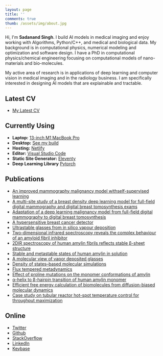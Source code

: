 ```yaml
---
layout: page
title: ''
comments: true
thumb: /assets/img/about.jpg
---
```


Hi, I'm **Sadanand Singh**. I build AI models in medical imaging and enjoy working with Algorithms,
Python/C++, and medical and biological data. My background is in computational physics, numerical
modeling and optimization and software design. I have a PhD in computational physics/chemical
engineering focusing on computational models of nano-materials and bio-molecules.

My active area of research is in applications of deep learning and computer vision in medical
imaging and in the radiology business. I am specifically interested in designing AI models that are explainable and
tractable.

## Latest CV

- [My Latest CV](/resume)

## Currently Using

- **Laptop:** [13-inch M1 MacBook Pro](https://www.apple.com/macbook-pro/)
- **Desktop:** [See my build](/mydlsetup/#workstation-hadware)
- **Hosting:** [Netlify](https://netlify.com)
- **Editor:** [Visual Studio Code](https://code.visualstudio.com/)
- **Static Site Generator:** [Eleventy](https://11ty.dev)
- **Deep Learning Library** [Pytorch](https://pytorch.org)

## Publications

- [An improved mammography malignancy model withself-supervised learning](https://spie.org/MI/conferencedetails/computer-aided-diagnosis?SSO=1#session-7)
- [A multi-site study of a breast density deep learning model for full-field digital mammography and digital breast tomosynthesis exams](https://pubs.rsna.org/doi/10.1148/ryai.2020200015)
- [Adaptation of a deep learning malignancy model from full-field digital mammography to digital breast tomosynthesis](https://spie.org/MI/conferencedetails/computer-aided-diagnosis#session-1)
- [A hypersensitive breast cancer detector](https://spie.org/MI/conferencedetails/computer-aided-diagnosis#session-1)
- [Ultrastable glasses from in silico vapour deposition](https://www.nature.com/articles/nmat3521)
- [Two-dimensional infrared spectroscopy reveals the complex behaviour of an amyloid fibril inhibitor](https://www.nature.com/articles/nchem.1293)
- [2DIR spectroscopy of human amylin fibrils reflects stable β-sheet structure](https://pubs.acs.org/doi/abs/10.1021/ja204035k)
- [Stable and metastable states of human amylin in solution](https://www.sciencedirect.com/science/article/pii/S0006349510008593)
- [A molecular view of vapor deposited glasses](https://aip.scitation.org/doi/abs/10.1063/1.3586805)
- [Density of states–based molecular simulations](https://www.annualreviews.org/doi/abs/10.1146/annurev-chembioeng-062011-081032)
- [Flux tempered metadynamics](https://link.springer.com/article/10.1007/s10955-011-0301-0)
- [Effect of proline mutations on the monomer conformations of amylin](https://www.sciencedirect.com/science/article/pii/S0006349513008473)
- [α-helix to β-hairpin transition of human amylin monomer](https://aip.scitation.org/doi/abs/10.1063/1.4798460)
- [Efficient free energy calculation of biomolecules from diffusion-biased molecular dynamics](https://pubs.acs.org/doi/abs/10.1021/ct3003755)
- [Case study on tubular reactor hot-spot temperature control for throughput maximization](https://pubs.acs.org/doi/abs/10.1021/ie071287c)

## Online

<ul class="about__social">
    <li><a href="{{ author.social.twitter.url }}">Twitter</a></li>
    <li><a href="{{ author.social.github.url }}">Github</a></li>
    <li><a href="{{ author.social.stackoverflow.url }}">StackOverflow</a></li>
    <li><a href="{{ author.social.linkedin.url }}">LinkedIn</a></li>
    <li><a href="{{ author.social.keybase.url }}">Keybase</a></li>
</ul>
